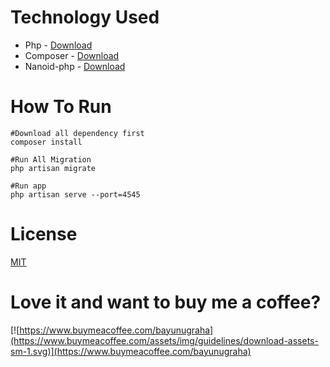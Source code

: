 # Technology Used

-   Php - [Download](https://www.php.net/downloads.php)
-   Composer - [Download](https://getcomposer.org/download/)
-   Nanoid-php - [Download](https://github.com/hidehalo/nanoid-php)

# How To Run

```
#Download all dependency first
composer install

#Run All Migration
php artisan migrate

#Run app
php artisan serve --port=4545

```

# License

[MIT](../LICENSE)

# Love it and want to buy me a coffee?

[![https://www.buymeacoffee.com/bayunugraha](https://www.buymeacoffee.com/assets/img/guidelines/download-assets-sm-1.svg)](https://www.buymeacoffee.com/bayunugraha)
